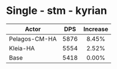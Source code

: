 # Single - stm - kyrian
| Actor | DPS | Increase |
|---|:---:|:---:|
|Pelagos-CM-HA|5876|8.45%|
|Kleia-HA|5554|2.52%|
|Base|5418|0.00%|
